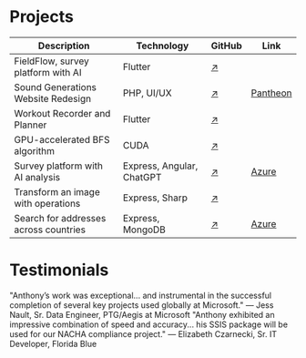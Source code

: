 # Projects
| Description                           | Technology                | GitHub                                                         | Link                                                |
| ------------------------------------- | ------------------------- | -------------------------------------------------------------- | --------------------------------------------------- |
| FieldFlow, survey platform with AI    | Flutter                   | [↗](https://github.com/SU-MobileSoftwareDev-Group10/FieldFlow) |                                                     |
| Sound Generations Website Redesign    | PHP, UI/UX                | [↗](https://github.com/Sound-Generations-Capstone/wp-dev-env)  | [Pantheon](https://v-sg-capstone.pantheonsite.io)   |
| Workout Recorder and Planner          | Flutter                   | [↗](https://github.com/ngoantho/flutter-workout-app)           |                                                     |
| GPU-accelerated BFS algorithm         | CUDA                      | [↗](https://github.com/ngoantho/cs5990_on-gpu_async_bfs)       |                                                     |
| Survey platform with AI analysis      | Express, Angular, ChatGPT | [↗](https://github.com/ngoantho/SurveySage)                    | [Azure](https://surveysage.azurewebsites.net)       |
| Transform an image with operations    | Express, Sharp            | [↗](https://github.com/ngoantho/image-processor)               |                                                     |
| Search for addresses across countries | Express, MongoDB          | [↗](https://github.com/ngoantho/cs5200-address-searcher)       | [Azure](https://address-searcher.azurewebsites.net) |

# Testimonials
"Anthony’s work was exceptional... and instrumental in the successful completion of several key projects used globally at Microsoft."
— Jess Nault, Sr. Data Engineer, PTG/Aegis at Microsoft
"Anthony exhibited an impressive combination of speed and accuracy... his SSIS package will be used for our NACHA compliance project."
— Elizabeth Czarnecki, Sr. IT Developer, Florida Blue

